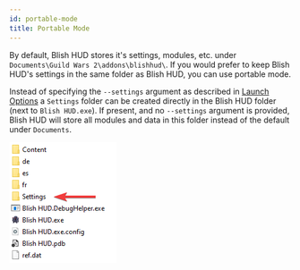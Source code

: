 ```yaml
---
id: portable-mode
title: Portable Mode
---
```


By default, Blish HUD stores it's settings, modules, etc. under `Documents\Guild Wars 2\addons\blishhud\`.  If you would prefer to keep Blish HUD's settings in the same folder as Blish HUD, you can use portable mode.

Instead of specifying the `--settings` argument as described in <a href="/docs/user/launch-options">Launch Options</a> a `Settings` folder can be created directly in the Blish HUD folder (next to `Blish HUD.exe`).
If present, and no `--settings` argument is provided, Blish HUD will store all modules and data in this folder instead of the default under `Documents`.

![settings folder](/img/user/portable-mode/blish-portable.png)